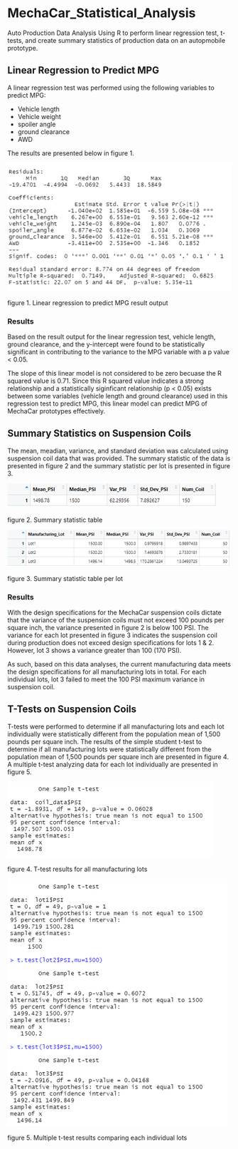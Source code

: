 # MechaCar_Statistical_Analysis
Auto Production Data Analysis Using R to perform linear regression test, t-tests, and create summary statistics of production data on an autopmobile prototype.

## Linear Regression to Predict MPG
A linear regression test was performed using the following variables to predict MPG:
* Vehicle length
* Vehicle weight
* spoiler angle
* ground clearance
* AWD

The results are presented below in figure 1.

![figure 1. Linear Regression to Predict MPG](https://github.com/jwhberrios/MechaCar_Statistical_Analysis/blob/main/Resources/MLR_output.png)

figure 1. Linear regression to predict MPG result output

### Results
Based on the result output for the linear regression test, vehicle length, ground clearance, and the y-intercept were found to be statistically significant in contributing to the variance to the MPG variable with a p value < 0.05.

The slope of this linear model is not considered to be zero becuase the R squared value is 0.71. Since this R squared value indicates a strong relationship and a statistically siginficant relationship (p < 0.05) exists between some variables (vehicle length and ground clearance) used in this regression test to predict MPG, this linear model can predict MPG of MechaCar prototypes effectively.


## Summary Statistics on Suspension Coils
The mean, meadian, variance, and standard deviation was calculated using suspension coil data that was provided. The summary statistic of the data is presented in figure 2 and the summary statistic per lot is presented in figure 3.

![figure 2. Summary statistic table](https://github.com/jwhberrios/MechaCar_Statistical_Analysis/blob/main/Resources/Coil_summary_table.png)

figure 2. Summary statistic table 



![figure 3. Summary statistic table per lot](https://github.com/jwhberrios/MechaCar_Statistical_Analysis/blob/main/Resources/Summary_lot_table.png)

figure 3. Summary statistic table per lot

### Results
With the design specifications for the MechaCar suspension coils dictate that the variance of the suspension coils must not exceed 100 pounds per square inch, the variance presented in figure 2 is below 100 PSI. The variance for each lot presented in figure 3 indicates the suspension coil during production does not exceed design specifications for lots 1 & 2. However, lot 3 shows a variance greater than 100 (170 PSI).

As such, based on this data analyses, the current manufacturing data meets the design specifications for all manufacturing lots in total. For each individual lots, lot 3 failed to meet the 100 PSI maximum variance in suspension coil.


## T-Tests on Suspension Coils
T-tests were performed to determine if all manufacturing lots and each lot individually were statistically different from the population mean of 1,500 pounds per square inch.
The results of the simple student t-test to determine if all manufacturing lots were statistically different from the population mean of 1,500 pounds per square inch are presented in figure 4. A multiple t-test analyzing data for each lot individually are presented in figure 5.

![figure 4. One sample t-test results for all manufacturing lots](https://github.com/jwhberrios/MechaCar_Statistical_Analysis/blob/main/Resources/One%20sample%20t-test.png)

figure 4. T-test results for all manufacturing lots


![figure 5. Multiple t-test results comparing each individual lots](https://github.com/jwhberrios/MechaCar_Statistical_Analysis/blob/main/Resources/Mulitple_t_test.png)

figure 5. Multiple t-test results comparing each individual lots

